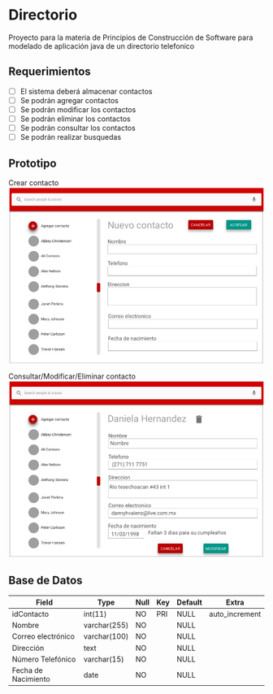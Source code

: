 # Directorio
Proyecto para la materia de Principios de Construcción de Software para modelado de aplicación java de un directorio telefonico

## Requerimientos
* [ ] El sistema deberá almacenar contactos
* [ ] Se podrán agregar contactos
* [ ] Se podrán modificar los contactos
* [ ] Se podrán eliminar los contactos
* [ ] Se podrán consultar los contactos
* [ ] Se podrán realizar busquedas

## Prototipo
Crear contacto
![Prototipo](/docs/Nuevo_Contacto.png)

Consultar/Modificar/Eliminar contacto
![Prototipo](/docs/Consultar_Contacto.png)

## Base de Datos
| Field               | Type         | Null | Key | Default | Extra          |
| ------------------- | ------------ | ---- | --- | ------- | -------------- |
| idContacto          | int(11)      | NO   | PRI | NULL    | auto_increment |
| Nombre              | varchar(255) | NO   |     | NULL    |                |
| Correo electrónico  | varchar(100) | NO   |     | NULL    |                |
| Dirección           | text         | NO   |     | NULL    |                |
| Número Telefónico   | varchar(15)  | NO   |     | NULL    |                |
| Fecha de Nacimiento | date         | NO   |     | NULL    |                |